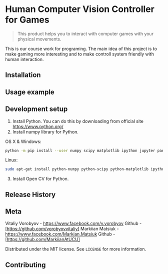 # Human Computer Vision Controller for Games

> This product helps you to interact with computer games with your physical movements.

This is our course work for programing. The main idea of this project is to make gaming more interesting and to make controll system friendly with human interaction.

## Installation

## Usage example

## Development setup

1. Install Python. You can do this by downloading from official site https://www.python.org/
2. Install numpy library for Python. 

OS X & Windows:

```sh
python -m pip install --user numpy scipy matplotlib ipython jupyter pandas sympy nose
```

Linux:

```sh
sudo apt-get install python-numpy python-scipy python-matplotlib ipython ipython-notebook python-pandas python-sympy python-nose
```

3. Install Open CV for Python.
## Release History

## Meta

Vitaliy Vorobyov - https://www.facebook.com/v.vorobyov
  Github - [https://github.com/vorobyovvitaliy]
Markiian Matsiuk - https://www.facebook.com/Markian.Matsiuk
  Github - [https://github.com/MarkiianAtUCU]
  
  Distributed under the MIT license. See ``LICENSE`` for more information.

## Contributing
